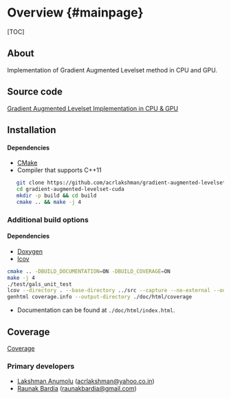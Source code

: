 Overview {#mainpage}
========

[TOC]

## About

Implementation of Gradient Augmented Levelset method in CPU and GPU.

## Source code

[Gradient Augmented Levelset Implementation in CPU & GPU][src]

## Installation

#### Dependencies

* [CMake]
* Compiler that supports C++11

```sh
   git clone https://github.com/acrlakshman/gradient-augmented-levelset-cuda --recursive
   cd gradient-augmented-levelset-cuda
   mkdir -p build && cd build
   cmake .. && make -j 4
```

### Additional build options

#### Dependencies

* [Doxygen]
* [lcov]

```sh
cmake .. -DBUILD_DOCUMENTATION=ON -DBUILD_COVERAGE=ON
make -j 4
./test/gals_unit_test
lcov --directory . --base-directory ../src --capture --no-external --output-file coverage.info
genhtml coverage.info --output-directory ./doc/html/coverage
```

* Documentation can be found at `./doc/html/index.html`.

## Coverage

[Coverage]

### Primary developers

* [Lakshman Anumolu][Lakshman] (acrlakshman@yahoo.co.in)
* [Raunak Bardia][Raunak] (raunakbardia@gmail.com)

[src]:https://github.com/acrlakshman/gradient_augmented_levelset_cuda
[CMake]:https://github.com/Kitware/CMake
[Doxygen]:https://github.com/doxygen/doxygen
[lcov]:https://github.com/linux-test-project/lcov
[Coverage]:https://acrlakshman.github.io/gradient-augmented-levelset-cuda/coverage
[Lakshman]:https://lakshmananumolu.com
[Raunak]:https://raunakbardia.wordpress.com
